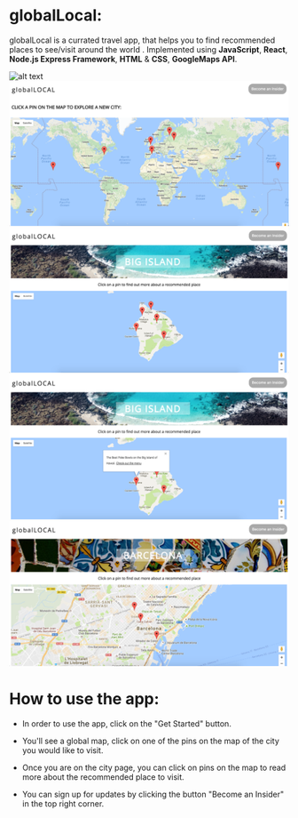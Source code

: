 # globalLocal:

globalLocal is a currated travel app, that helps you to find recommended places to see/visit around the world . Implemented using **JavaScript**, **React**, **Node.js Express Framework**, **HTML** & **CSS**, **GoogleMaps API**.

![alt text](homepage.png "homepage screen-shot")
![alt text](globalmap.png "global map page screen-shot")
![alt text](citymap.png "city map page screen-shot")
![alt text](abouttheplace.png "about the place to visit screen-shot")
![alt text](citymap_2.png "city map page screen-shot")

# How to use the app:

- In order to use the app, click on the "Get Started" button.

- You'll see a global map, click on one of the pins on the map of the city you would like to visit.

- Once you are on the city page, you can click on pins on the map to read more about the recommended place to visit.

- You can sign up for updates by clicking the button "Become an Insider" in the top right corner.

